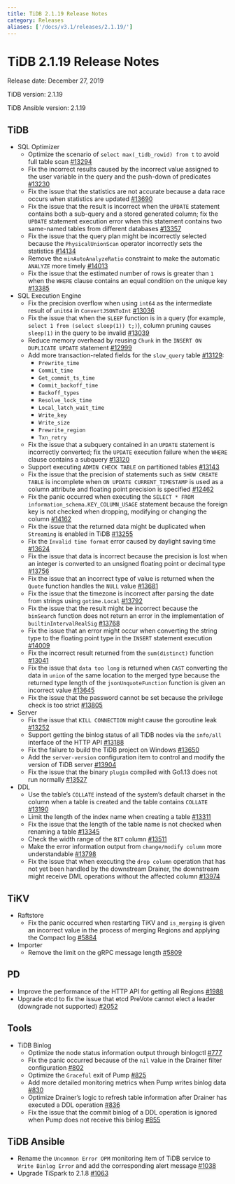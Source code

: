 ```yaml
---
title: TiDB 2.1.19 Release Notes
category: Releases
aliases: ['/docs/v3.1/releases/2.1.19/']
---
```


# TiDB 2.1.19 Release Notes

Release date: December 27, 2019

TiDB version: 2.1.19

TiDB Ansible version: 2.1.19

## TiDB

+ SQL Optimizer
    - Optimize the scenario of `select max(_tidb_rowid) from t` to avoid full table scan [#13294](https://github.com/pingcap/tidb/pull/13294)
    - Fix the incorrect results caused by the incorrect value assigned to the user variable in the query and the push-down of predicates [#13230](https://github.com/pingcap/tidb/pull/13230)
    - Fix the issue that the statistics are not accurate because a data race occurs when statistics are updated [#13690](https://github.com/pingcap/tidb/pull/13690)
    - Fix the issue that the result is incorrect when the `UPDATE` statement contains both a sub-query and a stored generated column; fix the `UPDATE` statement execution error when this statement contains two same-named tables from different databases [#13357](https://github.com/pingcap/tidb/pull/13357)
    - Fix the issue that the query plan might be incorrectly selected because the `PhysicalUnionScan` operator incorrectly sets the statistics [#14134](https://github.com/pingcap/tidb/pull/14134)
    - Remove the `minAutoAnalyzeRatio` constraint to make the automatic `ANALYZE` more timely [#14013](https://github.com/pingcap/tidb/pull/14013)
    - Fix the issue that the estimated number of rows is greater than `1` when the `WHERE` clause contains an equal condition on the unique key [#13385](https://github.com/pingcap/tidb/pull/13385)
+ SQL Execution Engine
    - Fix the precision overflow when using `int64` as the intermediate result of `unit64` in `ConvertJSONToInt` [#13036](https://github.com/pingcap/tidb/pull/13036)
    - Fix the issue that when the `SLEEP` function is in a query (for example, `select 1 from (select sleep(1)) t;)`), column pruning causes `sleep(1)` in the query to be invalid [#13039](https://github.com/pingcap/tidb/pull/13039)
    - Reduce memory overhead by reusing `Chunk` in the `INSERT ON DUPLICATE UPDATE` statement [#12999](https://github.com/pingcap/tidb/pull/12999)
    - Add more transaction-related fields for the `slow_query` table [#13129](https://github.com/pingcap/tidb/pull/13129):
        - `Prewrite_time`
        - `Commit_time`
        - `Get_commit_ts_time`
        - `Commit_backoff_time`
        - `Backoff_types`
        - `Resolve_lock_time`
        - `Local_latch_wait_time`
        - `Write_key`
        - `Write_size`
        - `Prewrite_region`
        - `Txn_retry`
    - Fix the issue that a subquery contained in an `UPDATE` statement is incorrectly converted; fix the `UPDATE` execution failure when the `WHERE` clause contains a subquery [#13120](https://github.com/pingcap/tidb/pull/13120)
    - Support executing `ADMIN CHECK TABLE` on partitioned tables [#13143](https://github.com/pingcap/tidb/pull/13143)
    - Fix the issue that the precision of statements such as `SHOW CREATE TABLE` is incomplete when `ON UPDATE CURRENT_TIMESTAMP` is used as a column attribute and floating point precision is specified [#12462](https://github.com/pingcap/tidb/pull/12462)
    - Fix the panic occurred when executing the `SELECT * FROM information_schema.KEY_COLUMN_USAGE` statement because the foreign key is not checked when dropping, modifying or changing the column [#14162](https://github.com/pingcap/tidb/pull/14162)
    - Fix the issue that the returned data might be duplicated when `Streaming` is enabled in TiDB [#13255](https://github.com/pingcap/tidb/pull/13255)
    - Fix the `Invalid time format` error caused by daylight saving time [#13624](https://github.com/pingcap/tidb/pull/13624)
    - Fix the issue that data is incorrect because the precision is lost when an integer is converted to an unsigned floating point or decimal type [#13756](https://github.com/pingcap/tidb/pull/13756)
    - Fix the issue that an incorrect type of value is returned when the `Quote` function handles the `NULL` value [#13681](https://github.com/pingcap/tidb/pull/13681)
    - Fix the issue that the timezone is incorrect after parsing the date from strings using `gotime.Local` [#13792](https://github.com/pingcap/tidb/pull/13792)
    - Fix the issue that the result might be incorrect because the `binSearch` function does not return an error in the implementation of `builtinIntervalRealSig` [#13768](https://github.com/pingcap/tidb/pull/13768)
    - Fix the issue that an error might occur when converting the string type to the floating point type in the `INSERT` statement execution [#14009](https://github.com/pingcap/tidb/pull/14009)
    - Fix the incorrect result returned from the `sum(distinct)` function [#13041](https://github.com/pingcap/tidb/pull/13041)
    - Fix the issue that `data too long` is returned when `CAST` converting the data in `union` of the same location to the merged type because the returned type length of the `jsonUnquoteFunction` function is given an incorrect value [#13645](https://github.com/pingcap/tidb/pull/13645)
    - Fix the issue that the password cannot be set because the privilege check is too strict [#13805](https://github.com/pingcap/tidb/pull/13805)
+ Server
    - Fix the issue that `KILL CONNECTION` might cause the goroutine leak [#13252](https://github.com/pingcap/tidb/pull/13252)
    - Support getting the binlog status of all TiDB nodes via the `info/all` interface of the HTTP API [#13188](https://github.com/pingcap/tidb/pull/13188)
    - Fix the failure to build the TiDB project on Windows [#13650](https://github.com/pingcap/tidb/pull/13650)
    - Add the `server-version` configuration item to control and modify the version of TiDB server [#13904](https://github.com/pingcap/tidb/pull/13904)
    - Fix the issue that the binary `plugin` compiled with Go1.13 does not run normally [#13527](https://github.com/pingcap/tidb/pull/13527)
+ DDL
    - Use the table’s `COLLATE` instead of the system’s default charset in the column when a table is created and the table contains `COLLATE` [#13190](https://github.com/pingcap/tidb/pull/13190)
    - Limit the length of the index name when creating a table [#13311](https://github.com/pingcap/tidb/pull/13311)
    - Fix the issue that the length of  the table name is not checked when renaming a table [#13345](https://github.com/pingcap/tidb/pull/13345)
    - Check the width range of the `BIT` column [#13511](https://github.com/pingcap/tidb/pull/13511)
    - Make the error information output from `change/modify column` more understandable [#13798](https://github.com/pingcap/tidb/pull/13798)
    - Fix the issue that when executing the `drop column` operation that has not yet been handled by the downstream Drainer, the downstream might receive DML operations without the affected column [#13974](https://github.com/pingcap/tidb/pull/13974)

## TiKV

+ Raftstore
    - Fix the panic occurred when restarting TiKV and `is_merging` is given an incorrect value in the process of merging Regions and applying the Compact log [#5884](https://github.com/tikv/tikv/pull/5884)
+ Importer
    - Remove the limit on the gRPC message length [#5809](https://github.com/tikv/tikv/pull/5809)

## PD

- Improve the performance of the HTTP API for getting all Regions [#1988](https://github.com/pingcap/pd/pull/1988)
- Upgrade etcd to fix the issue that etcd PreVote cannot elect a leader (downgrade not supported) [#2052](https://github.com/pingcap/pd/pull/2052)

## Tools

+ TiDB Binlog
    - Optimize the node status information output through binlogctl [#777](https://github.com/pingcap/tidb-binlog/pull/777)
    - Fix the panic occurred because of the `nil` value in the Drainer filter configuration [#802](https://github.com/pingcap/tidb-binlog/pull/802)
    - Optimize the `Graceful` exit of Pump [#825](https://github.com/pingcap/tidb-binlog/pull/825)
    - Add more detailed monitoring metrics when Pump writes binlog data [#830](https://github.com/pingcap/tidb-binlog/pull/830)
    - Optimize Drainer’s logic to refresh table information after Drainer has executed a DDL operation [#836](https://github.com/pingcap/tidb-binlog/pull/836)
    - Fix the issue that the commit binlog of a DDL operation is ignored when Pump does not receive this binlog [#855](https://github.com/pingcap/tidb-binlog/pull/855)

## TiDB Ansible

- Rename the `Uncommon Error OPM` monitoring item of TiDB service to `Write Binlog Error` and add the corresponding alert message [#1038](https://github.com/pingcap/tidb-ansible/pull/1038)
- Upgrade TiSpark to 2.1.8 [#1063](https://github.com/pingcap/tidb-ansible/pull/1063)
